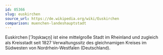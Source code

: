 ```yaml
---
id: 05366
slug: euskirchen
source_url: https://de.wikipedia.org/wiki/Euskirchen
comparison: muenchen-landeshauptstadt
---
```


Euskirchen [ˈʔɔɪ̯skɪʁçn̩] ist eine mittelgroße Stadt im Rheinland und zugleich als Kreisstadt seit 1827 Verwaltungssitz des gleichnamigen Kreises im Südwesten von Nordrhein-Westfalen (Deutschland).
